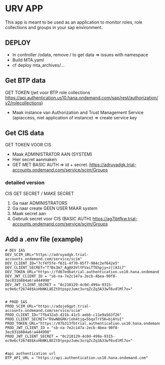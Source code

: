 # URV APP
This app is meant to be used as an application to monitor roles, role collections and groups in your sap environment. 

## DEPLOY
- In controller /odata, remove / to get data => issues with namespace
- Build MTA.yaml
- cf deploy mta_archives/...

## Get BTP data

GET TOKEN (jwt voor BTP role collections https://api.authentication.us10.hana.ondemand.com/sap/rest/authorization/v2/rolecollections)
- Maak instance van Authorization and Trust Management Service (apiaccess, niet application of instance)
    => create service key

## Get CIS data

GET TOKEN VOOR CIS 
- Maak ADMINISTRATOR AAN (SYSTEM)
- Hier secret aanmaken 
- GET MET BASIC AUTH => id + secret.
https://adruyadgk.trial-accounts.ondemand.com/service/scim/Groups


### detailed version
CIS GET SECRET / MAKE SECRET 
1. Ga naar ADMINISTRATORS
2. Ga naar create GEEN USER MAAR system
3. Maak secret aan
4. Gebruik secret voor CIS (BASIC AUTH)
https://ag7jbtfkw.trial-accounts.ondemand.com/service/scim/Groups



## Add a .env file (example)
```
# DEV IAS
DEV_SCIM_URL="https://adruyadgk.trial-accounts.ondemand.com/service/scim"
DEV_CLIENT_ID="7cf4f5fe-f631-4f70-85f7-984c2ef642e5"
DEV_CLIENT_SECRET="T?Bs3m7_Ag@X3VlYFVaiTTEhpjy=z][A3i7"
DEV_TOKEN_URL="https://fd67edbatrial.authentication.us10.hana.ondemand.com/oauth/token"
DEV_JWT_CLIENT_ID = "sb-na-7e2c147a-2ecb-4bea-90f8-3ec031b884a6!a444990"
DEV_JWT_CLIENT_SECRET = "0c210129-4c0d-499a-9315-ec9e6cf26748$kxHbNKL8EZtDtpspzJumc3urqZcZq3A33wT6vdlMl7o="


# PROD IAS
PROD_SCIM_URL="https://adoje6gpt.trial-accounts.ondemand.com/service/scim"
PROD_CLIENT_ID="7fb432a5-d21b-41c5-aebb-c11e9a563f26"
PROD_CLIENT_SECRET="RVwN8GRKr[eh4tjq=5bqxTrY5K=bjAYuI"
PROD_TOKEN_URL="https://07b313fbtrial.authentication.us10.hana.ondemand.com/oauth/token"
PROD_JWT_CLIENT_ID = "sb-na-7e2c147a-2ecb-4bea-90f8-3ec031b884a6!a444990"
PROD_JWT_CLIENT_SECRET = "0c210129-4c0d-499a-9315-ec9e6cf26748$kxHbNKL8EZtDtpspzJumc3urqZcZq3A33wT6vdlMl7o="


#api authentication url 
BTP_API_URL = "https://api.authentication.us10.hana.ondemand.com"
```